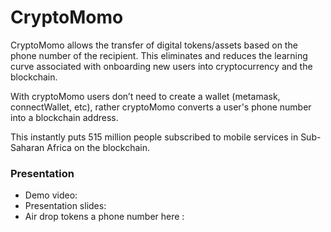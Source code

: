# CryptoMomo

CryptoMomo allows the transfer of digital tokens/assets based on the phone number of the recipient. 
This eliminates and reduces the learning curve associated with onboarding new users into cryptocurrency and the blockchain.


With cryptoMomo users don’t need to create a wallet (metamask, connectWallet, etc), rather cryptoMomo converts a user's phone number into a blockchain address. 

This instantly puts 515 million people subscribed to mobile services in Sub- Saharan Africa on the blockchain. 

### Presentation
- Demo video: 
- Presentation slides: 
- Air drop tokens a phone number here : 